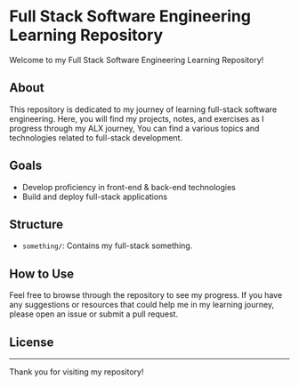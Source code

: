 # Full Stack Software Engineering Learning Repository

Welcome to my Full Stack Software Engineering Learning Repository!

## About

This repository is dedicated to my journey of learning full-stack software engineering. Here, you will find my projects, notes, and exercises as I progress through my ALX journey, You can find a various topics and technologies related to full-stack development.

## Goals

- Develop proficiency in front-end & back-end technologies 
- Build and deploy full-stack applications

## Structure

- `something/`: Contains my full-stack something.

## How to Use

Feel free to browse through the repository to see my progress. If you have any suggestions or resources that could help me in my learning journey, please open an issue or submit a pull request.

## License

---

Thank you for visiting my repository!

